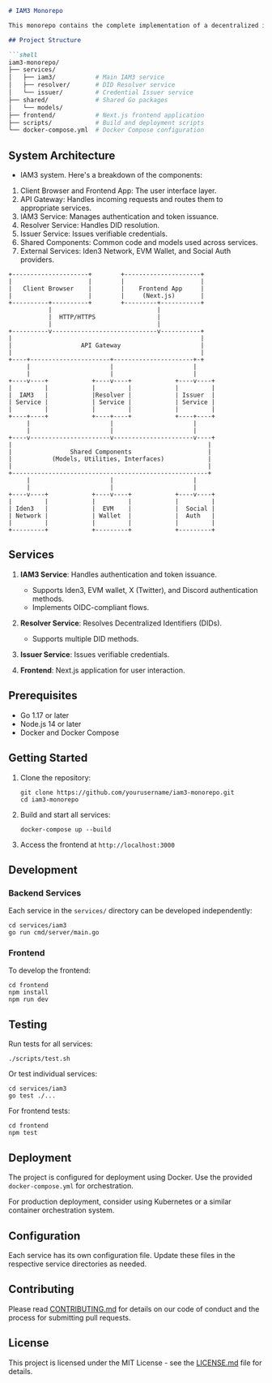 ```markdown
# IAM3 Monorepo

This monorepo contains the complete implementation of a decentralized identity system, including authentication services, DID resolution, credential issuance, and a frontend application.

## Project Structure

```shell
iam3-monorepo/
├── services/
│   ├── iam3/           # Main IAM3 service
│   ├── resolver/       # DID Resolver service
│   └── issuer/         # Credential Issuer service
├── shared/             # Shared Go packages
│   └── models/
├── frontend/           # Next.js frontend application
├── scripts/            # Build and deployment scripts
└── docker-compose.yml  # Docker Compose configuration
```

## System Architecture

- IAM3 system. Here's a breakdown of the components:

1. Client Browser and Frontend App: The user interface layer.
2. API Gateway: Handles incoming requests and routes them to appropriate services.
3. IAM3 Service: Manages authentication and token issuance.
4. Resolver Service: Handles DID resolution.
5. Issuer Service: Issues verifiable credentials.
6. Shared Components: Common code and models used across services.
7. External Services: Iden3 Network, EVM Wallet, and Social Auth providers.


```
+---------------------+        +---------------------+
|                     |        |                     |
|   Client Browser    |        |    Frontend App     |
|                     |        |     (Next.js)       |
+----------+----------+        +---------+-----------+
           |                             |
           |  HTTP/HTTPS                 |
           |                             |
+----------v-----------------------------v-----------+
|                                                    |
|                   API Gateway                      |
|                                                    |
+----+----------------------+----------------------+-+
     |                      |                      |
     |                      |                      |
+----v----+            +----v----+            +----v----+
|         |            |         |            |         |
|  IAM3   |            |Resolver |            | Issuer  |
| Service |            | Service |            | Service |
|         |            |         |            |         |
+----+----+            +----+----+            +----+----+
     |                      |                      |
     |                      |                      |
+----v----------------------v----------------------v----+
|                                                      |
|                Shared Components                     |
|           (Models, Utilities, Interfaces)            |
|                                                      |
+------------------------------------------------------+
     |                      |                      |
     |                      |                      |
+----v----+            +----v----+            +----v----+
|         |            |         |            |         |
| Iden3   |            |  EVM    |            |  Social |
| Network |            | Wallet  |            |  Auth   |
|         |            |         |            |         |
+---------+            +---------+            +---------+
```

## Services

1. **IAM3 Service**: Handles authentication and token issuance.
   - Supports Iden3, EVM wallet, X (Twitter), and Discord authentication methods.
   - Implements OIDC-compliant flows.

2. **Resolver Service**: Resolves Decentralized Identifiers (DIDs).
   - Supports multiple DID methods.

3. **Issuer Service**: Issues verifiable credentials.

4. **Frontend**: Next.js application for user interaction.

## Prerequisites

- Go 1.17 or later
- Node.js 14 or later
- Docker and Docker Compose

## Getting Started

1. Clone the repository:
   ```
   git clone https://github.com/yourusername/iam3-monorepo.git
   cd iam3-monorepo
   ```

2. Build and start all services:
   ```
   docker-compose up --build
   ```

3. Access the frontend at `http://localhost:3000`

## Development

### Backend Services

Each service in the `services/` directory can be developed independently:

```
cd services/iam3
go run cmd/server/main.go
```

### Frontend

To develop the frontend:

```
cd frontend
npm install
npm run dev
```

## Testing

Run tests for all services:

```
./scripts/test.sh
```

Or test individual services:

```
cd services/iam3
go test ./...
```

For frontend tests:

```
cd frontend
npm test
```

## Deployment

The project is configured for deployment using Docker. Use the provided `docker-compose.yml` for orchestration.

For production deployment, consider using Kubernetes or a similar container orchestration system.

## Configuration

Each service has its own configuration file. Update these files in the respective service directories as needed.

## Contributing

Please read [CONTRIBUTING.md](CONTRIBUTING.md) for details on our code of conduct and the process for submitting pull requests.

## License

This project is licensed under the MIT License - see the [LICENSE.md](LICENSE.md) file for details.
```
